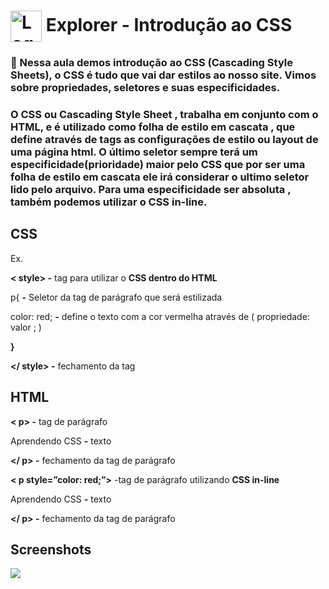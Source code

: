 # <img src="https://imgur.com/X4HdxWx.png"  width="50px" align="center" alt="Logo Explorer em formato de Hexagono Azul com detalhes azul claro"> Explorer - Introdução ao CSS

### 📌 Nessa aula demos introdução ao CSS (Cascading Style Sheets), o CSS é tudo que vai dar estilos ao nosso site. Vimos sobre propriedades, seletores e suas especificidades.
### O CSS ou Cascading Style Sheet , trabalha em conjunto com o HTML, e é utilizado como folha de estilo em cascata , que define através de tags as configurações de estilo ou layout de uma página html. O último seletor sempre terá um especificidade(prioridade) maior pelo CSS que por ser uma folha de estilo em cascata ele irá considerar o ultimo seletor lido pelo arquivo. Para uma especificidade ser absoluta , também podemos utilizar o CSS in-line.

## CSS
Ex.  

 **< style> -** tag para utilizar o **CSS dentro do HTML**

 p{ **-** Seletor da tag de parágrafo que será estilizada

  color: red; **-** define o texto com a cor vermelha através de ( propriedade: valor ; ) 

 **}**                          

 **</ style> -** fechamento da tag

## HTML

**< p> -** tag de parágrafo

Aprendendo CSS **-** texto

**</ p>  -** fechamento da tag de parágrafo

**< p style=”color: red;”>**     -tag de parágrafo utilizando **CSS in-line**

Aprendendo CSS **-** texto

**</ p> -** fechamento da tag de parágrafo


## Screenshots

<img src="https://imgur.com/M49f7v5.png">

